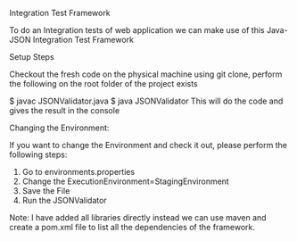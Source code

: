 Integration Test Framework

To do an Integration tests of web application we can make use of this Java-JSON Integration Test  Framework

Setup Steps

Checkout the fresh code on the physical machine using git clone, perform the following on the root folder of the project exists

$ javac JSONValidator.java 
$ java JSONValidator 
This will do the code and gives the result in the console

Changing the Environment:

If you want to change the Environment and check it out, please perform the following steps:
1) Go to  environments.properties
2) Change the ExecutionEnvironment=StagingEnvironment
3) Save the File
4) Run the JSONValidator

Note: I have added all libraries directly instead we can use maven and create a pom.xml file to list all the dependencies of the framework.